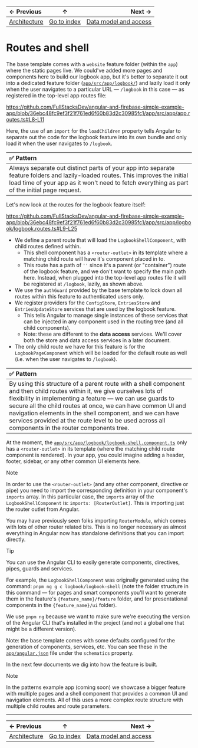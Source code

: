 | ← Previous | ↑ | Next → |
| :-- | :-: | --: |
| [Architecture](./1.architecture.md) | [Go to index](../README.md#index) | [Data model and access](./3.data-model-and-access.md) |

# Routes and shell

The base template comes with a `website` feature folder (within the `app`) where the static pages live. We could've added more pages and components here to build our logbook app, but it's better to separate it out into a dedicated feature folder ([`app/src/app/logbook/`](../app/src/app/logbook/)) and lazily load it only when the user navigates to a particular URL — `/logbook` in this case — as registered in the top-level app routes file:

<https://github.com/FullStacksDev/angular-and-firebase-simple-example-app/blob/36ebc48fc9ef3f21f761ed6f60b83d2c30985fc1/app/src/app/app.routes.ts#L8-L11>

Here, the use of an `import` for the `loadChildren` property tells Angular to separate out the code for the logbook feature into its own bundle and only load it when the user navigates to `/logbook`.

| **:white_check_mark: Pattern** |
| :-- |
| Always separate out distinct parts of your app into separate feature folders and lazily-loaded routes. This improves the initial load time of your app as it won't need to fetch everything as part of the initial page request. |

Let's now look at the routes for the logbook feature itself:

<https://github.com/FullStacksDev/angular-and-firebase-simple-example-app/blob/36ebc48fc9ef3f21f761ed6f60b83d2c30985fc1/app/src/app/logbook/logbook.routes.ts#L9-L25>

- We define a parent route that will load the `LogbookShellComponent`, with child routes defined within.
  - This shell component has a `<router-outlet>` in its template where a matching child route will have it's component placed in to.
  - This route has a path of `''` since it's a parent (or "container") route of the logbook feature, and we don't want to specify the main path here. Instead, when plugged into the top-level app routes file it will be registered at `/logbook`, lazily, as shown above.
- We use the `authGuard` provided by the base template to lock down all routes within this feature to authenticated users only.
- We register providers for the `ConfigStore`, `EntriesStore` and `EntriesUpdateStore` services that are used by the logbook feature.
  - This tells Angular to manage single instances of these services that can be injected in any component used in the routing tree (and all child components).
  - Note: these are different to the **data access** services. We'll cover both the store and data access services in a later document.
- The only child route we have for this feature is for the `LogbookPageComponent` which will be loaded for the default route as well (i.e. when the user navigates to `/logbook`).

| **:white_check_mark: Pattern** |
| :-- |
| By using this structure of a parent route with a shell component and then child routes within it, we give ourselves lots of flexibility in implementing a feature — we can use guards to secure all the child routes at once, we can have common UI and navigation elements in the shell component, and we can have services provided at the route level to be used across all components in the router components tree. |

At the moment, the [`app/src/app/logbook/logbook-shell.component.ts`](../app/src/app/logbook/logbook-shell.component.ts) only has a `<router-outlet>` in its template (where the matching child route component is rendered). In your app, you could imagine adding a header, footer, sidebar, or any other common UI elements here.

> [!NOTE]
>
> In order to use the `<router-outlet>` (and any other component, directive or pipe) you need to import the corresponding definition in your component's `imports` array. In this particular case, the `imports` array of the `LogbookShellComponent` is: `imports: [RouterOutlet]`. This is importing just the router outlet from Angular.
>
> You may have previously seen folks importing `RouterModule`, which comes with lots of other router related bits. This is no longer necessary as almost everything in Angular now has standalone definitions that you can import directly.

> [!TIP]
>
> You can use the Angular CLI to easily generate components, directives, pipes, guards and services.
>
> For example, the `LogbookShellComponent` was originally generated using the command: `pnpm ng g c logbook/logbook-shell` (note the folder structure in this command — for pages and smart components you'll want to generate them in the feature's `{feature_name}/feature` folder, and for presentational components in the `{feature_name}/ui` folder).
>
> We use `pnpm ng` because we want to make sure we're executing the version of the Angular CLI that's installed in the project (and not a global one that might be a different version).
>
> Note: the base template comes with some defaults configured for the generation of components, services, etc. You can see these in the [`app/angular.json`](../app/angular.json) file under the `schematics` property.

In the next few documents we dig into how the feature is built.

> [!NOTE]
>
> In the patterns example app (coming soon) we showcase a bigger feature with multiple pages and a shell component that provides a common UI and navigation elements. All of this uses a more complex route structure with multiple child routes and route parameters.

---

| ← Previous | ↑ | Next → |
| :-- | :-: | --: |
| [Architecture](./1.architecture.md) | [Go to index](../README.md#index) | [Data model and access](./3.data-model-and-access.md) |
